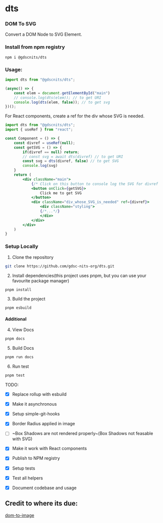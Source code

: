 # dts
### DOM To SVG

Convert a DOM Node to SVG Element.

### Install from npm registry

```console
npm i @gdscnits/dts
```

### Usage:

```js
import dts from "@gdscnits/dts";

(async() => {
    const elem = document.getElementById("main")
    // console.log(dts(elem)); // to get URI
    console.log(dts(elem, false)); // to get svg
})();
```

For React components, create a ref for the div whose SVG is needed.
```jsx
import dts from "@gdscnits/dts";
import { useRef } from "react";

const Component = () => {
    const divref = useRef(null);
    const getSVG = () => {
        if(divref == null) return;
        // const svg = await dts(divref) // to get URI
        const svg = dts(divref, false) // to get SVG
        console.log(svg)
    }
    return (
        <div className="main">
            {/* Click on this button to console log the SVG for divref */}
            <button onClick={getSVG}>
                Click me to get SVG
            </button>
            <div className="div_whose_SVG_is_needed" ref={divref}>
                <div className="styling">
                {/*...*/}
                </div>
            </div>
        </div>
    )
}

```

### Setup Locally
1. Clone the repository
```sh
git clone https://github.com/gdsc-nits-org/dts.git
```
2. Install dependencies(this project uses pnpm, but you can use your favourite package manager)
```sh
pnpm install
```
3. Build the project
```sh
pnpm esbuild
```

#### Additional
4. View Docs
```sh
pnpm docs
```

5. Build Docs
```sh
pnpm run docs
```

6. Run test
```sh
pnpm test
```

TODO:

- [x] Replace rollup with esbuild
- [x] Make it asynchronous
- [x] Setup simple-git-hooks
- [x] Border Radius applied in image
- [ ] ~Box Shadows are not rendered properly~(Box Shadows not feasable with SVG)
- [x] Make it work with React components
- [x] Publish to NPM registry
- [x] Setup tests
- [x] Test all helpers
- [x] Document codebase and usage


## Credit to where its due:
[dom-to-image](https://github.com/tsayen/dom-to-image)